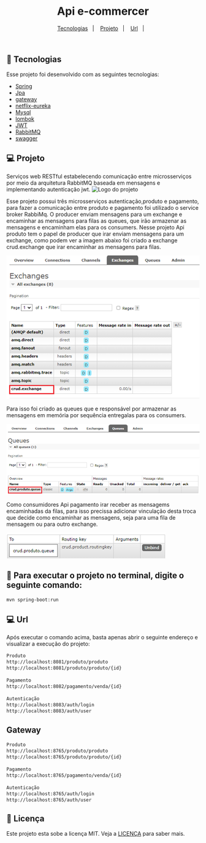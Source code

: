 <h1 align="center">
  Api e-commercer
</h1>


<p align="center">
  <a href="#-tecnologias">Tecnologias</a>&nbsp;&nbsp;&nbsp;|&nbsp;&nbsp;&nbsp;
  <a href="#-projeto">Projeto</a>&nbsp;&nbsp;&nbsp;|&nbsp;&nbsp;&nbsp;
  <a href="#-url">Url</a>&nbsp;&nbsp;&nbsp;|&nbsp;&nbsp;&nbsp;
</p>


<br>


## 🚀 Tecnologias

Esse projeto foi desenvolvido com as seguintes tecnologias:

- [Spring](https://spring.io/)
- [Jpa](https://spring.io/projects/spring-data-redis)
- [gateway](https://spring.io/projects/spring-cloud-gateway)
- [netflix-eureka](https://spring.io/projects/spring-cloud-sleuth)
- [Mysql](https://www.mysql.com/)
- [lombok](https://projectlombok.org/)
- [JWT](https://www.rabbitmq.com/)
- [RabbitMQ](https://www.rabbitmq.com/)
- [swagger](https://swagger.io/)


## 💻 Projeto
Serviços web RESTful estabelecendo comunicação entre microsserviços por meio da arquitetura RabbitMQ baseada em mensagens 
e implementando autenticação jwt.
<img alt="Logo do projeto" src="/img/Arquitetura de Microserviço.png" />
                                
Esse projeto possui três microsserviços autenticação,produto e pagamento, para fazer a comunicação entre produto e pagamento 
foi utilizado o service broker RabbiMq. O producer enviam mensagens para um exchange e encaminhar as mensagens para filas as queues, 
que irão armazenar as mensagens e encaminham elas para os consumers.
Nesse projeto Api produto tem o papel de producer que irar enviam mensagens para um exchange,
como podem ver a imagem abaixo foi criado a exchange crud.exchange que irar encaminhar as mensagens para filas.

<img alt="Logo do projeto" src="/img/crud_exchange.png" />

Para isso foi criado as queues que e responsável por armazenar as mensagens em memória 
por sequência entregalas para os consumers.

<img alt="Logo do projeto" src="/img/queue.png" />

Como consumidores Api pagamento irar receber as mensagems encaminhadas da filas, 
para isso precissa adicionar vinculação desta troca que decide como encaminhar as mensagens, 
seja para uma fila de mensagem ou para outro exchange.

<img alt="Logo do projeto" src="/img/crud_produto_queue.png" />

## :hammer: Para executar o projeto no terminal, digite o seguinte comando:

```shell script
mvn spring-boot:run 
```

## 💻 Url
Após executar o comando acima, basta apenas abrir o seguinte endereço e visualizar a execução do projeto:

```
Produto
http://localhost:8081/produto/produto
http://localhost:8081/produto/produto/{id}

Pagamento
http://localhost:8082/pagamento/venda/{id}

Autenticação
http://localhost:8083/auth/login
http://localhost:8083/auth/user
```
## Gateway
```
Produto
http://localhost:8765/produto/produto
http://localhost:8765/produto/produto/{id}

Pagamento
http://localhost:8765/pagamento/venda/{id}

Autenticação
http://localhost:8765/auth/login
http://localhost:8765/auth/user
```




## 📝 Licença

Este projeto esta sobe a licença MIT. Veja a [LICENÇA](https://opensource.org/licenses/MIT) para saber mais.


